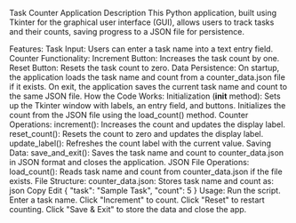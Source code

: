 Task Counter Application Description
This Python application, built using Tkinter for the graphical user interface (GUI), allows users to track tasks and their counts, saving progress to a JSON file for persistence.

Features:
Task Input: Users can enter a task name into a text entry field.
Counter Functionality:
Increment Button: Increases the task count by one.
Reset Button: Resets the task count to zero.
Data Persistence:
On startup, the application loads the task name and count from a counter_data.json file if it exists.
On exit, the application saves the current task name and count to the same JSON file.
How the Code Works:
Initialization (__init__ method):
Sets up the Tkinter window with labels, an entry field, and buttons.
Initializes the count from the JSON file using the load_count() method.
Counter Operations:
increment(): Increases the count and updates the display label.
reset_count(): Resets the count to zero and updates the display label.
update_label(): Refreshes the count label with the current value.
Saving Data:
save_and_exit(): Saves the task name and count to counter_data.json in JSON format and closes the application.
JSON File Operations:
load_count(): Reads task name and count from counter_data.json if the file exists.
File Structure:
counter_data.json: Stores task name and count as:
json
Copy
Edit
{
  "task": "Sample Task",
  "count": 5
}
Usage:
Run the script.
Enter a task name.
Click "Increment" to count.
Click "Reset" to restart counting.
Click "Save & Exit" to store the data and close the app.

